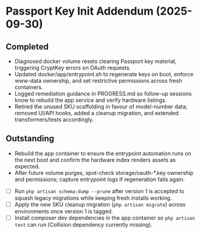 # Passport Key Init Addendum (2025-09-30)

## Completed
- Diagnosed docker volume resets clearing Passport key material, triggering CryptKey errors on OAuth requests.
- Updated docker/app/entrypoint.sh to regenerate keys on boot, enforce www-data ownership, and set restrictive permissions across fresh containers.
- Logged remediation guidance in PROGRESS.md so follow-up sessions know to rebuild the app service and verify hardware listings.
- Retired the unused SKU scaffolding in favour of model-number data; removed UI/API hooks, added a cleanup migration, and extended transformers/tests accordingly.

## Outstanding
- Rebuild the app container to ensure the entrypoint automation runs on the next boot and confirm the hardware index renders assets as expected.
- After future volume purges, spot-check storage/oauth-*.key ownership and permissions; capture entrypoint logs if regeneration fails again.
- [ ] Run `php artisan schema:dump --prune` after version 1 is accepted to squash legacy migrations while keeping fresh installs working.
- [ ] Apply the new SKU cleanup migration (`php artisan migrate`) across environments once version 1 is tagged.
- [ ] Install composer dev dependencies in the app container so `php artisan test` can run (Collision dependency currently missing).
